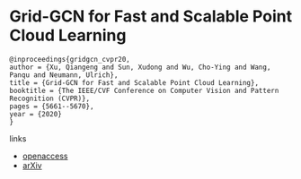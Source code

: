 # Grid-GCN for Fast and Scalable Point Cloud Learning

```
@inproceedings{gridgcn_cvpr20,
author = {Xu, Qiangeng and Sun, Xudong and Wu, Cho-Ying and Wang, Panqu and Neumann, Ulrich},
title = {Grid-GCN for Fast and Scalable Point Cloud Learning},
booktitle = {The IEEE/CVF Conference on Computer Vision and Pattern Recognition (CVPR)},
pages = {5661--5670},
year = {2020}
}
```

links
- [openaccess](http://openaccess.thecvf.com/content_CVPR_2020/html/Xu_Grid-GCN_for_Fast_and_Scalable_Point_Cloud_Learning_CVPR_2020_paper.html)
- [arXiv](https://arxiv.org/abs/1912.02984)
